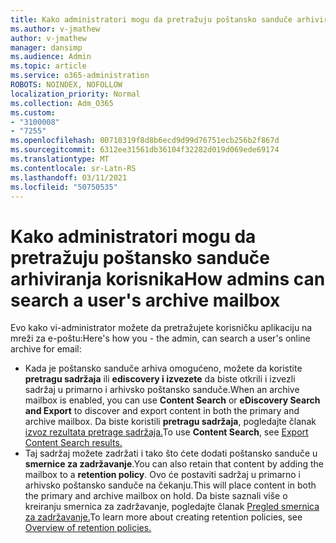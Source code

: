 ```yaml
---
title: Kako administratori mogu da pretražuju poštansko sanduče arhiviranja korisnika
ms.author: v-jmathew
author: v-jmathew
manager: dansimp
ms.audience: Admin
ms.topic: article
ms.service: o365-administration
ROBOTS: NOINDEX, NOFOLLOW
localization_priority: Normal
ms.collection: Adm_O365
ms.custom:
- "3100008"
- "7255"
ms.openlocfilehash: 00710319f8d8b6ecd9d99d76751ecb256b2f867d
ms.sourcegitcommit: 6312ee31561db36104f32282d019d069ede69174
ms.translationtype: MT
ms.contentlocale: sr-Latn-RS
ms.lasthandoff: 03/11/2021
ms.locfileid: "50750535"
---
```

# <a name="how-admins-can-search-a-users-archive-mailbox"></a><span data-ttu-id="3c564-102">Kako administratori mogu da pretražuju poštansko sanduče arhiviranja korisnika</span><span class="sxs-lookup"><span data-stu-id="3c564-102">How admins can search a user's archive mailbox</span></span>

<span data-ttu-id="3c564-103">Evo kako vi-administrator možete da pretražujete korisničku aplikaciju na mreži za e-poštu:</span><span class="sxs-lookup"><span data-stu-id="3c564-103">Here's how you - the admin, can search a user's online archive for email:</span></span>

* <span data-ttu-id="3c564-104">Kada je poštansko sanduče arhiva omogućeno, možete da koristite **pretragu sadržaja** ili **ediscovery i izvezete** da biste otkrili i izvezli sadržaj u primarno i arhivsko poštansko sanduče.</span><span class="sxs-lookup"><span data-stu-id="3c564-104">When an archive mailbox is enabled, you can use **Content Search** or **eDiscovery Search and Export** to discover and export content in both the primary and archive mailbox.</span></span> <span data-ttu-id="3c564-105">Da biste koristili **pretragu sadržaja**, pogledajte članak [izvoz rezultata pretrage sadržaja.](https://docs.microsoft.com/office365/securitycompliance/export-search-results)</span><span class="sxs-lookup"><span data-stu-id="3c564-105">To use **Content Search**, see [Export Content Search results.](https://docs.microsoft.com/office365/securitycompliance/export-search-results)</span></span>
* <span data-ttu-id="3c564-106">Taj sadržaj možete zadržati i tako što ćete dodati poštansko sanduče u **smernice za zadržavanje**.</span><span class="sxs-lookup"><span data-stu-id="3c564-106">You can also retain that content by adding the mailbox to a **retention policy**.</span></span> <span data-ttu-id="3c564-107">Ovo će postaviti sadržaj u primarno i arhivsko poštansko sanduče na čekanju.</span><span class="sxs-lookup"><span data-stu-id="3c564-107">This will place content in both the primary and archive mailbox on hold.</span></span> <span data-ttu-id="3c564-108">Da biste saznali više o kreiranju smernica za zadržavanje, pogledajte članak [Pregled smernica za zadržavanje.](https://docs.microsoft.com/office365/securitycompliance/retention-policies)</span><span class="sxs-lookup"><span data-stu-id="3c564-108">To learn more about creating retention policies, see [Overview of retention policies.](https://docs.microsoft.com/office365/securitycompliance/retention-policies)</span></span>
